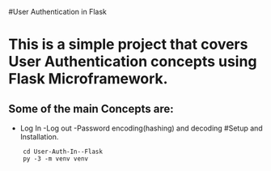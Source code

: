 #User Authentication in Flask
# This is a simple project that covers User Authentication concepts using Flask Microframework.
## Some of the main Concepts are:
 - Log In
 -Log out
 -Password encoding(hashing) and decoding
 #Setup and Installation.
 ``` git clone https://github.com/alex-waiganjo/User-Auth-In--Flask.git
     cd User-Auth-In--Flask
     py -3 -m venv venv
 ```

 
